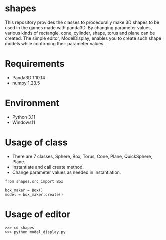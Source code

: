 # shapes

This repository provides the classes to procedurally make 3D shapes to be used in the games made with panda3D.
By changing parameter values, various kinds of rectangle, cone, cylinder, shape, torus and plane can be created.
The simple editor, ModelDisplay, enables you to create such shape models while confirming their parameter values.

# Requirements
* Panda3D 1.10.14
* numpy 1.23.5

# Environment
* Python 3.11
* Windows11

# Usage of class
* There are 7 classes, Sphere, Box, Torus, Cone, Plane, QuickSphere, Plane.
* Instantiate and call create method.
* Change parameter values as needed in instantiation.
```
from shapes.src import Box

box_maker = Box()
model = box_maker.create() 
```
# Usage of editor
```
>>> cd shapes
>>> python model_display.py
```






